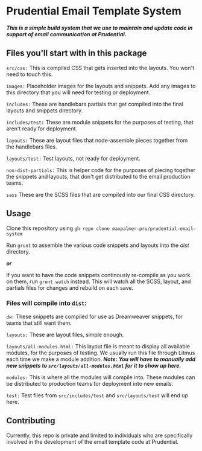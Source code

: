 # Prudential Email Template System
 
***This is a simple build system that we use to maintain and update code in support of email communication at Prudential.***

## Files you'll start with in this package

`src/css:` This is compiled CSS that gets inserted into the layouts. You won't need to touch this.

`images:` Placeholder images for the layouts and snippets. Add any images to this directory that you will need for testing or deployment.

`includes:` These are handlebars partials that get compiled into the final layouts and snippets directory.

`includes/test:` These are module snippets for the purposes of testing, that aren't ready for deployment.

`layouts:` These are layout files that node-assemble pieces together from the handlebars files.

`layouts/test:` Test layouts, not ready for deployment.

`non-dist-partials:` This is helper code for the purposes of piecing together the snippets and layouts, that don't get distributed to the email production teams.

`sass` These are the SCSS files that are compiled into our final CSS directory.


## Usage

Clone this repository using `gh repo clone maxpalmer-pru/prudential-email-system`

Run `grunt` to assemble the various code snippets and layouts into the *dist* directory.

***or***

If you want to have the code snippets continously re-compile as you work on them, run `grunt watch` instead. This will watch all the SCSS, layout, and partials files for changes and rebuild on each save. 

### Files will compile into `dist`:

`dw:` These snippets are compiled for use as Dreamweaver snippets, for teams that still want them.

`layouts:` These are layout files, simple enough.

`layouts/all-modules.html:` This layout file is meant to display all available modules, for the purposes of testing. We usually run this file through Litmus each time we make a module addition. ***Note: You will have to manually add new snippets to `src/layouts/all-modules.html` for it to show up here.***

`modules:` This is where all the modules will compile into. These modules can be distributed to production teams for deployment into new emails.

`test:` Test files from `src/includes/test` and `src/layouts/test` will end up here.

## Contributing

Currently, this repo is private and limited to individuals who are specifically involved in the development of the email template code at Prudential.